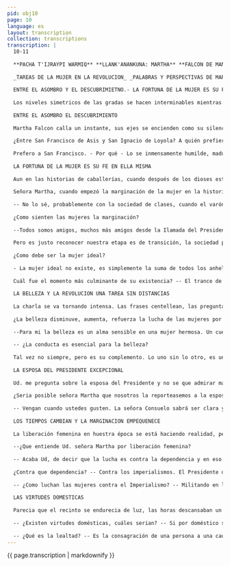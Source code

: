 ```yaml
---
pid: obj10
page: 10
language: es
layout: transcription
collection: transcriptions
transcription: |
  10-11
  
  **PACHA T'IJRAYPI WARMIQ** **LLANK'ANANKUNA: MARTHA** **FALCON DE MANTILLA ÑANNINKUNA** **QHAWAYNINKUNA.**
  
  _TAREAS DE LA MUJER EN LA REVOLUCION_ _PALABRAS Y PERSPECTIVAS DE MARTHA_ _FALCON DE MANTILLA_
  
  ENTRE EL ASOMBRO Y EL DESCUBRIMIETNO.- LA FORTUNA DE LA MUJER ES SU FE EN ELLA MISMA-LA BELLEZA Y LA REVOLUCION UNA TAREA SIN DISTANCIAS.- LA ESPOSA DEL PRESIDENTE EXCEPCIONAL.- LOS TIEMPOS CAMBIAN Y LA MARGINACION EMPEQUENECE. -LAS VIRTUDES DOMESTICAS.
  
  Los niveles simetricos de las gradas se hacen interminables mientras el silencio hace trizas ante los martillazos de los hombres que construyen el sector que falta del Centro Civico. El tiempo se hace inalcanzable como las oficinas que venimos buscando, de acuerdo a nuestro cansancio ya hemos ascendido más de cuatro pisos, pero la oficina donde funciona LA COMISION NACIONAL DE LA MUJER PERUANA, no, enciende su sigla frente a nosotros: CONAMUP. Preguntamos a un obrero, nos dice que nos hemos equivocado antes de iniciar su sonrisa. El ascensor es otra cosa. Nos lleva sin entretenimientos, directamente a presencia de Martha Falcón de Mantilla. Secretaria de CONAMUP A la hora de los saludos, recién nos interrogamos sobre las preguntas. Hay preguntas gastadas como una puerta conocida de antemano, lugares comunes, indices que no señalan nada. Son preguntas hurañas que se hacen mutismo de tanto respetirlas. Los de CRONICAWAN queremos algo diferente. interrogantes como unguentos que tengan esa ternura del Peru profundo. Martha Falcón de Mantilla, diagrama una sonrisa minima, un silencio. Nos mira con hondura y con leve movimiento nos invita a pasar a la sala de sesiones. La sobria elegancia del recinto nos da brios para la tarea. Martha Falcón, con una multitud de entrevistas a su favor inicia la lid con una frase de cortesía. El fotógrafo le dispara sus flash mientras nosotros titubeamos escudados en un preámbulo que ni la reporteada necesita, ni nosotros lo requerimos, pero por algo hay que empezar.
  
  ENTRE EL ASOMBRO EL DESCUBRIMIENTO
  
  Martha Falcon calla un instante, sus ejes se encienden como su silencio, como si braceara en un lago de musica anticipa sus manos a su respuesta: -- Admiro a San Martin de Porres. Me asomo a su humana figura, reverencio su humildad, no sólo sus dotes de santidad su procedencia, la humildad de su cuna la grandeza de su vida. Su amor a la naturaleza, su innumerable soledad. Admiro al peruano, al moreno que que se elevó hasta los altares. También los santos suelen estar solos, como los poetas, como los buscadores de utopías. Dicen que el hijo del burgalés Juan de Porres, hizo comer en un plato a perro. pericote y ratón. Insistimos con otra pregunta, mientras la memoria nos lleva hasta la lejan ía de aquellas dulzuras.
  
  ¿Entre San Francisco de Asis y San Ignacio de Loyola? A quién prefiere Ud.?
  
  Prefero a San Francisco. - Por qué - Lo se inmensamente humilde, maduro de pobreza y de santidad. - A San Ignacio, como se imagina Ud. - Aun no lo he descubierto, debió ser de justificadas violencias, porfiado, lleno de certidumbres y de voluntad, San Igancio para mi es un asombro y un descubrimiento. - Asi sea.
  
  LA FORTUNA DE LA MUJER ES SU FE EN ELLA MISMA
  
  Aun en las historias de caballerías, cuando después de los dioses estaban las damas, aún en los más delirantes poemas romanticos en eltondo de todos los elogios subyacia siempre y aún subyace, cierto escepticismo por la "imposibilidad de conocer a las mujeres" como solía aseverar Guzmán Alfarache. Pero afirmese cuanto se afirme, la mujer es el triunfo del corazón sobre la materia y en estos dias de grises y extensas indolencias, las mujeres son el tiempo que nos envuelve, no por ser"el año de la mujer", sino por la justa revaloración y reconocimiento a ellas por la plenitud de sus der chos en todos los estratos de la, sociedad contemporát a. Pero vayamos por el comienzo:
  
  Señora Martha, cuando empezó la marginación de la mujer en la historia?
  
  -- No lo sé, probablemente con la sociedad de clases, cuando el varón aportaba su fuerza de trabajo, para mantener a su familia e imponerse en las guerras. La dominación de la mujer por parte del hombre nacio con la primera injusticia.
  
  ¿Como sienten las mujeres la marginación?
  
  --Todos somos amigos, muchos más amigos desde la Ilamada del Presidente de la República, pero las mujeres en mayor o menor medida somos discriminadas. Ain lay gentes que creen incapaces a las mujeres para muchas ocupaciones y otras tantas profesiones. El mundo cambia, pero aún las cenizas de otros tiempos persisten. (ver anexo 1)
  
  Pero es justo reconocer nuestra etapa es de transición, la sociedad patriarcal cede sitio, a una sociedad de integración, sin duda caminamos, la ocupación, el silencio y la alegría prohibida para las mujeres va desapareciendo. La batalla aún es triste pero lasr mujeres, más que antes, mucho más que antes, conocemos nuestros derechos. En estos años de mares y desdichas la mayor fortuna de las mujeres es su fe en ellas mismas.
  
  ¿Como debe ser la mujer ideal?
  
  - La mujer ideal no existe, es simplemente la suma de todos los anhelos de las mujeres. En todo caso pienso que la muier ideal es aquella que no pierde los atributos de su femineidad en ningun instante, la que lucha junto al varón la que suena no sólo en si, sino en su sociedad, la mujer que sabe ser madre, esposa, compañera, y amiga de su esposo. La mujer ideal es la mujer de Tercer Mundo, que vive y combate por un mundo de amor para todos. Primero levemente, como una resaca de ñukchus, como un río dormido, un tibio aire de mi tierra ancla en mis oídos con esas palabras, "capuli ñai cusqueñita, tu nomás tienes la culpa para padecer tanto..." Martha Falcon de Mantilla, habla con calor, como si estuviese discutiendo, las inflexiones de su voz apuntalan cada frase con severidad de concreto, remarca sus ideas como queriendo situarlas en el espacio con sus manos. Martha Falcón, conversa para convencer, para sembrar ideas, sus argumentos se alzan como un muro, trastabillan nuestras preguntas, pero ahi vamos:
  
  Cuál fue el momento más culminante de su existencia? -- El trance de ser madre Cuántos trances? -- Tengo tres hijos Adolescentes, jóvenes, niños? -- Aun niños, para mi mi mayor tesoro. Recuerdo a la madre de los Graco.
  
  LA BELLEZA Y LA REVOLUCION UNA TAREA SIN DISTANCIAS
  
  La charla se va tornando intensa. Las frases centellean, las preguntas caen y se levantan, las respuestas rielan por si solas como sobre un espejo. Martha Falcón se luce con donaire de nardo y precisión de flecha. Es una batalla luminosa entre nosotros que preguntamos y ella que da volantines, enfoques y llamaradas.
  
  ¿La belleza disminuve, aumenta, refuerza la lucha de las mujeres por sus derechos?
  
  --Para mi la belleza es un alma sensible en una mujer hermosa. Un cuerpo bello simplemente es como un cántaro vacio, belleza sin actitud admirable no es belleza.
  
  -- ¿La conducta es esencial para la belleza?
  
  Tal vez no siempre, pero es su complemento. Lo uno sin lo otro, es una actitud a medias. Las mujeres deben ser bellas no sólo por presagios ni por sonrisas, deben serlo también por sus Ideales, por sus tribulaciones, por la esperanza que late en ellas. La belleza en la muejer es irrenunciable, pero es vana palabra si se dedica unicamente a la cara, a la intensidad de la cintura o a las posibilidades de la sonrisa. La belleza y la revolución es una tarea sin distancias. El tiempo se construye a partir de la costumbre de amar las cosas justas. Ya lo decia Luis de León: La belleza de la cara se marchita la del alma florece siempre. Como en las respuestas de Hipías a Sócrates, lo bello no es lo útil, ni lo grato, es la apariencia y el ser al mismo tiempo. Lo bello es la forma, el continente y el contenido. Martha Falcón motiva esta y otras elocubraciones seudofilosóficas. Su convicción y su pasión, nos hacen saltar de tema.
  
  LA ESPOSA DEL PRESIDENTE EXCEPCIONAL
  
  Ud. me pregunta sobre la esposa del Presidente y no se que admirar más en ella. Si su estrega a la causa de los pobres, su pasión de Peru y de pueblo o su afán por sembrar el bien sin la publicidad de otras épocas. La señora Consuelo Gonzáles de Velasco, ha hecho de la bondad humana una profesión de fe, trabaja incansable y denodadamente por ese binomio sustancial que es la madre y el niño, nunca vi tanto fervor decretando tantas alegrias como en las manos de la señora Consuelo Gonzáles de Velasco.
  
  ¿Seria posible señora Martha que nosotros la reporteasemos a la esposa del Presidente de la República?
  
  -- Vengan cuando ustedes gusten. La señora Consuelo sabrá ser clara y precisa con sus respuestas. Ella como todas las damas de CONAMUP, sabemos la importancia de los medios de comunicación y estamos dispuestas a colaborar con el periodismo. -- ¿Que admira mas en la señora Consuelo Gonzales de Velasco? -- Realmente la pregunta es dificil, como estar frente al. mar sin atinar escoger el horizonte que a una le gusta. La señora Consuelo Gonzales de Velasco, tiene cualidades realmente excepcionales. Su capacidad de trabajo, su termura, su bondad, esa bohemía que derrocha en las grandes tareas, no sé... qué admirar más de ella. -- ¿Toda la obra que realiza la esposa del Presidente, lo hace por amor a su esposo o por motivación politica?
  
  LOS TIEMPOS CAMBIAN Y LA MARGINACION EMPEQUENECE
  
  La liberación femenina en huestra época se está haciendo realidad, pero no una simple lucha contra el varón, tampoco un enfrentamiento entre sexos, menos una frustración por culpa de los hombres. Liberación femenina entendida, como la liberación de los pueblos de todos los imperialismos, rompimiento total con los centros de poder, con el capital foráneo, con toda dominación cultural y economica. Reme moramos el cuarteto de Juana de Asbaje: "Cual mayor culpa ha tenido en una pasión errada:/ la que cae de rogada/ o el que ruega de caído." ahora la lucha no es contra el varón si. no contra el sistema que oprime a ambos.
  
  --¿Que entiende Ud. señora Martha por liberación femenina?
  
  -- Acaba Ud, de decir que la lucha es contra la dependencia y en eso estamos de acuerdo.
  
  ¿Contra que dependencia? -- Contra los imperialismos. El Presidente de la República tue claro en su ultima mensaje. El imperialismo no es privativa de capitalismo.
  
  -- ¿Como luchan las mujeres contra el Imperialismo? -- Militando en las filas de la Revolución (póngale con R mayuscula, como quiere Valcárcel que se escriba la REVOLUCION). En la Revolución Peruana que es pluralista, de participación plena, cristiana y socialista. Además, las mujeres luchamos contra el imperialismo, trabajando por nuestro pueblo, alentando y amando a nuestros compañeros de vida y muerte que son nuestros esposos y tomando conciencia de nuestro rol, como mujeres, madres y esposas. El mundo no se explica sin la mujer, ni el hombre por sí mismo, ni la mujer sigularizada como mujer.
  
  LAS VIRTUDES DOMESTICAS
  
  Parecia que el recinto se endurecia de luz, las horas descansaban un instante en un segundo y proseguían su discurrir. Las preguntas estallaban como arboles y las respuestas daban frutos. Era un diálogo intenso, como cercenar esquirlas y cosechar aleros. Aupándonos en nosotros mismos volvemos a la carga:
  
  -- ¿Existen virtudes domésticas, cuáles serian? -- Si por doméstico se entiende lo cotidiano, lo hogareño lo interno, la mayor virtud es la dedicación a los hijos, el cuidado del hogar. Creo que la fidelidad, la lealtad, el amor por la verdad es también cotidiano en cuanto son actitudes que diariamente se comprueban a si mismos.
  
  -- ¿Qué es la lealtad? -- Es la consagración de una persona a una causa o a otra persona. La lealtad es la primera virtud de revolución y de Patria, no existiria, ni existe amistad posible sin el principio de lealtad. Tal vez la lealtad es la única semilla que extiende sus raíces entre los hombres, la sonrisa que siempre se espera, o la mano extendida que se busca en algun instante de la vida. Martha Falcón, habla con conocimiento de causa, hace larguísimo tiempo que discurre al borde y en el centro de nombres y conductas cotidianas en la politica nacional. Las mujeres de nuestra época dejan los emblemas empuñan los símbolos, combaten y encienden fogatas no en una lucha feminista reducida, de comarca sino en una contienda mucho más honda y trascendente, en una batalla por el pueblo, por todos los olvidados y los marginados del Tercer Mundo. Por los pueblos emergentes de la contemporaneidad siempre rauda, siempre frágil y sin embargo digna de ser vivida, con todos sus riesgos y con la multitud de sus problemas. Mientas la voz de Martha Falcon sigue hablandonos desde la grabadora, en este instante, entre los rostros serios de los compañeros de redacción, entre el ruido de los teletipos hilvanando distancias, entre los clamores, las derrotas y las victordas de cada y de cada existencia en particular, volvemos a pensar una vez más, no por última vez, sino una intensidad mas, en lo que Martha Falcón de Mantilla, acaba de decirnos. Sólo la lealtad construye pueblos como el agua que alimenta a las raices. (Angel Avendaño).
---
```


{{ page.transcription | markdownify }}
